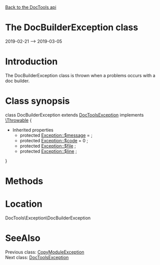 [Back to the DocTools api](https://github.com/lingtalfi/DocTools/blob/master/doc/api/DocTools.md)



The DocBuilderException class
================
2019-02-21 --> 2019-03-05






Introduction
============

The DocBuilderException class is thrown when a problems occurs with a doc builder.



Class synopsis
==============


class <span class="pl-k">DocBuilderException</span> extends [DocToolsException](https://github.com/lingtalfi/DocTools/blob/master/doc/api/DocTools/Exception/DocToolsException.md) implements [\Throwable](http://php.net/manual/en/class.throwable.php) {

- Inherited properties
    - protected  [Exception::$message](#property-message) =  ;
    - protected  [Exception::$code](#property-code) = 0 ;
    - protected  [Exception::$file](#property-file) ;
    - protected  [Exception::$line](#property-line) ;

}






Methods
==============






Location
=============
DocTools\Exception\DocBuilderException


SeeAlso
==============
Previous class: [CopyModuleException](https://github.com/lingtalfi/DocTools/blob/master/doc/api/DocTools/Exception/CopyModuleException.md)<br>Next class: [DocToolsException](https://github.com/lingtalfi/DocTools/blob/master/doc/api/DocTools/Exception/DocToolsException.md)<br>
